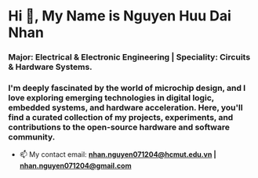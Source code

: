 <h1 align="left">Hi 👋, My Name is Nguyen Huu Dai Nhan</h1>
<h3 align="left">Major: Electrical & Electronic Engineering | Speciality: Circuits & Hardware Systems. 
<h3 align="left">  I'm deeply fascinated by the world of microchip design, and I love exploring emerging technologies in digital logic, embedded systems, and hardware acceleration. Here, you'll find a curated collection of my projects, experiments, and contributions to the open-source hardware and software community.</h3>

- 📫 My contact email: **nhan.nguyen071204@hcmut.edu.vn | nhan.nguyen071204@gmail.com**


